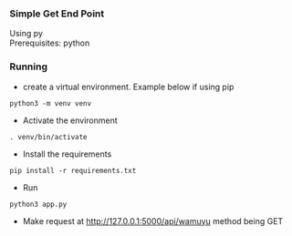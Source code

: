 ### Simple Get End Point
Using py  
Prerequisites: python

### Running
* create a virtual environment. Example below if using pip
```
python3 -m venv venv
```
* Activate the environment
```
. venv/bin/activate
```
* Install the requirements 
```
pip install -r requirements.txt
```
* Run
```
python3 app.py
```
* Make request at http://127.0.0.1:5000/api/wamuyu method being GET